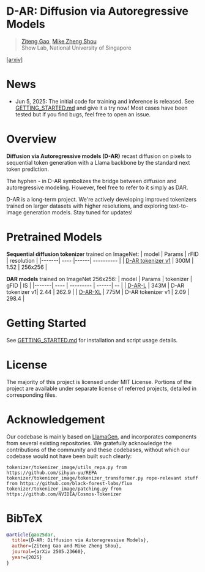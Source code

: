 # D-AR: Diffusion via Autoregressive Models
> [Ziteng Gao](https://sebgao.github.io/), [Mike Zheng Shou](https://sites.google.com/view/showlab)
> <br>Show Lab, National University of Singapore<br>

[[arxiv]](https://arxiv.org/abs/2505.23660)

# News
- Jun 5, 2025: The initial code for training and inference is released. See [GETTING_STARTED.md](GETTING_STARTED.md) and give it a try now! Most cases have been tested but if you find bugs, feel free to open an issue.


# Overview
**Diffusion via Autoregressive models (D-AR)** recast diffusion on pixels to sequential token generation with a Llama backbone by the standard next token prediction.

The hyphen - in D-AR symbolizes the bridge between diffusion and autoregressive modeling. However, feel free to refer to it simply as DAR.

D-AR is a long-term project. We're actively developing improved tokenizers trained on larger datasets with higher resolutions, and exploring text-to-image generation models. Stay tuned for updates!

# Pretrained Models
**Sequential diffusion tokenizer** trained on ImageNet:
| model | Params | rFID | resolution |
|-------|  ----  |------| ---------- |
| [D-AR tokenizer v1](https://huggingface.co/showlab/D-AR/resolve/main/D-AR-tokenizer_v1.pt) | 300M | 1.52 | 256x256 |

**DAR models** trained on ImageNet 256x256:
| model | Params | tokenizer | gFID | IS |
|-------|  ----  | --------- | ------| -- |
| [D-AR-L](https://huggingface.co/showlab/D-AR/resolve/main/D-AR-L-360K.pt) | 343M | D-AR tokenizer v1|  2.44 | 262.9 |
| [D-AR-XL](https://huggingface.co/showlab/D-AR/resolve/main/D-AR-XL-360K.pt) | 775M | D-AR tokenizer v1 | 2.09 | 298.4 |


# Getting Started
See [GETTING_STARTED.md](GETTING_STARTED.md) for installation and script usage details.

# License
The majority of this project is licensed under MIT License. Portions of the project are available under separate license of referred projects, detailed in corresponding files.


# Acknowledgement
Our codebase is mainly based on [LlamaGen](https://github.com/FoundationVision/LlamaGen/tree/main/tokenizer), and incorporates components from several existing repositories. We gratefully acknowledge the contributions of the community and these codebases, without which our codebase would not have been built such clearly:
```
tokenizer/tokenizer_image/utils_repa.py from https://github.com/sihyun-yu/REPA
tokenizer/tokenizer_image/tokenizer_transformer.py rope-relevant stuff from https://github.com/black-forest-labs/flux
tokenizer/tokenizer_image/patching.py from https://github.com/NVIDIA/Cosmos-Tokenizer
```

# BibTeX
```bibtex
@article{gao25dar,
  title={D-AR: Diffusion via Autoregressive Models},
  author={Ziteng Gao and Mike Zheng Shou},
  journal={arXiv 2505.23660},
  year={2025}
}
```

